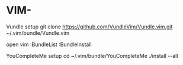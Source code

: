# VIM-

Vundle setup
git clone https://github.com/VundleVim/Vundle.vim.git ~/.vim/bundle/Vundle.vim

open vim
:BundleList
:BundleInstall

YouCompleteMe setup
cd ~/.vim/bundle/YouCompleteMe
./install --all

